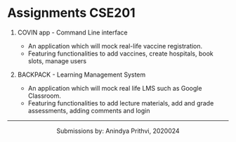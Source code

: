 # Assignments CSE201

1. COVIN app - Command Line interface
    - An application which will mock real-life vaccine registration.
    - Featuring functionalities to add vaccines, create hospitals, book slots, manage users

2. BACKPACK - Learning Management System
    - An application which will mock real life LMS such as Google Classroom.
    - Featuring functionalities to add lecture materials, add and grade assessments, adding comments and login

___

<p align="center">Submissions by: Anindya Prithvi, 2020024</p>
